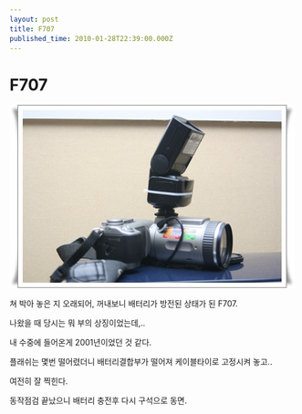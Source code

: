 ```yaml
---
layout: post
title: F707
published_time: 2010-01-28T22:39:00.000Z
---
```


# F707


![](../pds/201001/28/80/a0109780_4b61928b5cfe1.jpg)

쳐 박아 놓은 지 오래되어, 꺼내보니 배터리가 방전된 상태가 된 F707.

나왔을 때 당시는 뭐 부의 상징이었는데,..

내 수중에 들어온게 2001년이었던 것 같다.

플래쉬는 몇번 떨어렸더니 배터리결합부가 떨어져 케이블타이로 고정시켜 놓고..

여전히 잘 찍힌다.

동작점검 끝났으니 배터리 충전후 다시 구석으로 동면.

